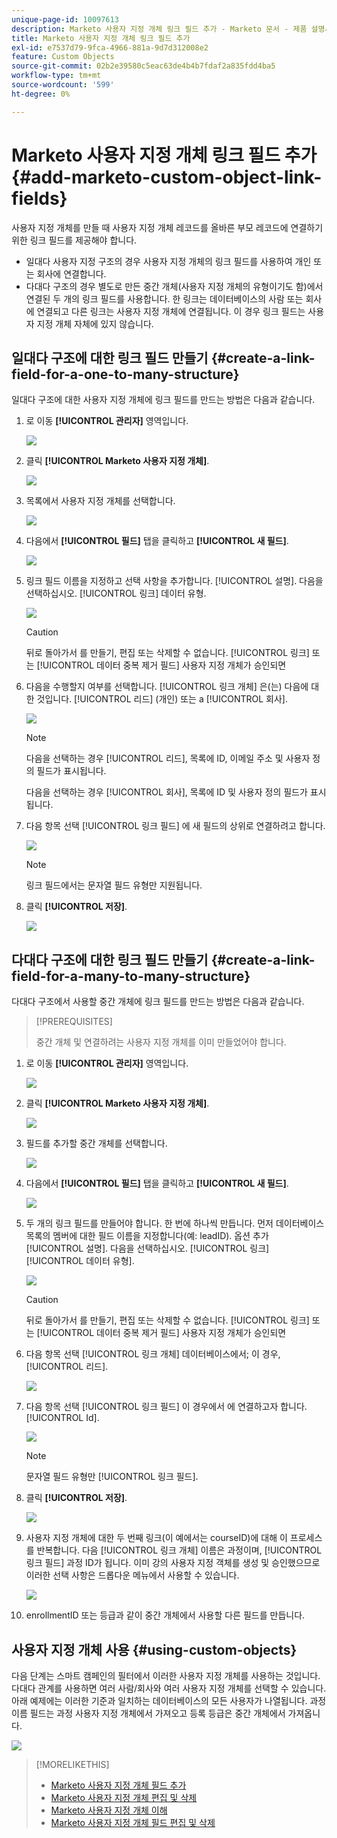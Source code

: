 ```yaml
---
unique-page-id: 10097613
description: Marketo 사용자 지정 개체 링크 필드 추가 - Marketo 문서 - 제품 설명서
title: Marketo 사용자 지정 개체 링크 필드 추가
exl-id: e7537d79-9fca-4966-881a-9d7d312008e2
feature: Custom Objects
source-git-commit: 02b2e39580c5eac63de4b4b7fdaf2a835fdd4ba5
workflow-type: tm+mt
source-wordcount: '599'
ht-degree: 0%

---
```


# Marketo 사용자 지정 개체 링크 필드 추가 {#add-marketo-custom-object-link-fields}

사용자 지정 개체를 만들 때 사용자 지정 개체 레코드를 올바른 부모 레코드에 연결하기 위한 링크 필드를 제공해야 합니다.

* 일대다 사용자 지정 구조의 경우 사용자 지정 개체의 링크 필드를 사용하여 개인 또는 회사에 연결합니다.
* 다대다 구조의 경우 별도로 만든 중간 개체(사용자 지정 개체의 유형이기도 함)에서 연결된 두 개의 링크 필드를 사용합니다. 한 링크는 데이터베이스의 사람 또는 회사에 연결되고 다른 링크는 사용자 지정 개체에 연결됩니다. 이 경우 링크 필드는 사용자 지정 개체 자체에 있지 않습니다.

## 일대다 구조에 대한 링크 필드 만들기 {#create-a-link-field-for-a-one-to-many-structure}

일대다 구조에 대한 사용자 지정 개체에 링크 필드를 만드는 방법은 다음과 같습니다.

1. 로 이동 **[!UICONTROL 관리자]** 영역입니다.

   ![](assets/add-marketo-custom-object-link-fields-1.png)

1. 클릭 **[!UICONTROL Marketo 사용자 지정 개체]**.

   ![](assets/add-marketo-custom-object-link-fields-2.png)

1. 목록에서 사용자 지정 개체를 선택합니다.

   ![](assets/add-marketo-custom-object-link-fields-3.png)

1. 다음에서 **[!UICONTROL 필드]** 탭을 클릭하고 **[!UICONTROL 새 필드]**.

   ![](assets/add-marketo-custom-object-link-fields-4.png)

1. 링크 필드 이름을 지정하고 선택 사항을 추가합니다. [!UICONTROL 설명]. 다음을 선택하십시오. [!UICONTROL 링크] 데이터 유형.

   ![](assets/add-marketo-custom-object-link-fields-5.png)

   >[!CAUTION]
   >
   >뒤로 돌아가서 를 만들기, 편집 또는 삭제할 수 없습니다. [!UICONTROL 링크] 또는 [!UICONTROL 데이터 중복 제거 필드] 사용자 지정 개체가 승인되면

1. 다음을 수행할지 여부를 선택합니다. [!UICONTROL 링크 개체] 은(는) 다음에 대한 것입니다. [!UICONTROL 리드] (개인) 또는 a [!UICONTROL 회사].

   ![](assets/add-marketo-custom-object-link-fields-6.png)

   >[!NOTE]
   >
   >다음을 선택하는 경우 [!UICONTROL 리드], 목록에 ID, 이메일 주소 및 사용자 정의 필드가 표시됩니다.
   >
   >다음을 선택하는 경우 [!UICONTROL 회사], 목록에 ID 및 사용자 정의 필드가 표시됩니다.

1. 다음 항목 선택 [!UICONTROL 링크 필드] 에 새 필드의 상위로 연결하려고 합니다.

   ![](assets/add-marketo-custom-object-link-fields-7.png)

   >[!NOTE]
   >
   >링크 필드에서는 문자열 필드 유형만 지원됩니다.

1. 클릭 **[!UICONTROL 저장]**.

   ![](assets/add-marketo-custom-object-link-fields-8.png)

## 다대다 구조에 대한 링크 필드 만들기 {#create-a-link-field-for-a-many-to-many-structure}

다대다 구조에서 사용할 중간 개체에 링크 필드를 만드는 방법은 다음과 같습니다.

>[!PREREQUISITES]
>
>중간 개체 및 연결하려는 사용자 지정 개체를 이미 만들었어야 합니다.

1. 로 이동 **[!UICONTROL 관리자]** 영역입니다.

   ![](assets/add-marketo-custom-object-link-fields-9.png)

1. 클릭 **[!UICONTROL Marketo 사용자 지정 개체]**.

   ![](assets/add-marketo-custom-object-link-fields-10.png)

1. 필드를 추가할 중간 개체를 선택합니다.

   ![](assets/add-marketo-custom-object-link-fields-11.png)

1. 다음에서 **[!UICONTROL 필드]** 탭을 클릭하고 **[!UICONTROL 새 필드]**.

   ![](assets/add-marketo-custom-object-link-fields-12.png)

1. 두 개의 링크 필드를 만들어야 합니다. 한 번에 하나씩 만듭니다. 먼저 데이터베이스 목록의 멤버에 대한 필드 이름을 지정합니다(예: leadID). 옵션 추가 [!UICONTROL 설명]. 다음을 선택하십시오. [!UICONTROL 링크] [!UICONTROL 데이터 유형].

   ![](assets/add-marketo-custom-object-link-fields-13.png)

   >[!CAUTION]
   >
   >뒤로 돌아가서 를 만들기, 편집 또는 삭제할 수 없습니다. [!UICONTROL 링크] 또는 [!UICONTROL 데이터 중복 제거 필드] 사용자 지정 개체가 승인되면

1. 다음 항목 선택 [!UICONTROL 링크 개체] 데이터베이스에서; 이 경우, [!UICONTROL 리드].

   ![](assets/add-marketo-custom-object-link-fields-14.png)

1. 다음 항목 선택 [!UICONTROL 링크 필드] 이 경우에서 에 연결하고자 합니다. [!UICONTROL Id].

   ![](assets/add-marketo-custom-object-link-fields-15.png)

   >[!NOTE]
   >
   >문자열 필드 유형만 [!UICONTROL 링크 필드].

1. 클릭 **[!UICONTROL 저장]**.

   ![](assets/add-marketo-custom-object-link-fields-16.png)

1. 사용자 지정 개체에 대한 두 번째 링크(이 예에서는 courseID)에 대해 이 프로세스를 반복합니다. 다음 [!UICONTROL 링크 개체] 이름은 과정이며, [!UICONTROL 링크 필드] 과정 ID가 됩니다. 이미 강의 사용자 지정 객체를 생성 및 승인했으므로 이러한 선택 사항은 드롭다운 메뉴에서 사용할 수 있습니다.

   ![](assets/add-marketo-custom-object-link-fields-17.png)

1. enrollmentID 또는 등급과 같이 중간 개체에서 사용할 다른 필드를 만듭니다.

## 사용자 지정 개체 사용 {#using-custom-objects}

다음 단계는 스마트 캠페인의 필터에서 이러한 사용자 지정 개체를 사용하는 것입니다. 다대다 관계를 사용하면 여러 사람/회사와 여러 사용자 지정 개체를 선택할 수 있습니다. 아래 예제에는 이러한 기준과 일치하는 데이터베이스의 모든 사용자가 나열됩니다. 과정 이름 필드는 과정 사용자 지정 개체에서 가져오고 등록 등급은 중간 개체에서 가져옵니다.

![](assets/add-marketo-custom-object-link-fields-18.png)

>[!MORELIKETHIS]
>
>* [Marketo 사용자 지정 개체 필드 추가](/help/marketo/product-docs/administration/marketo-custom-objects/add-marketo-custom-object-fields.md)
>* [Marketo 사용자 지정 개체 편집 및 삭제](/help/marketo/product-docs/administration/marketo-custom-objects/edit-and-delete-a-marketo-custom-object.md)
>* [Marketo 사용자 지정 개체 이해](/help/marketo/product-docs/administration/marketo-custom-objects/understanding-marketo-custom-objects.md)
>* [Marketo 사용자 지정 개체 필드 편집 및 삭제](/help/marketo/product-docs/administration/marketo-custom-objects/edit-and-delete-marketo-custom-object-fields.md)
